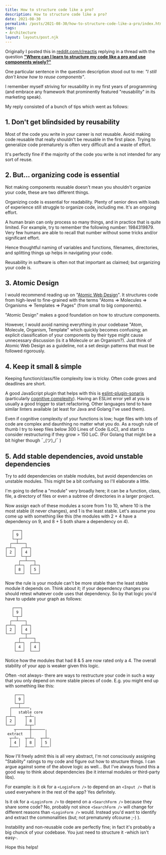 ```yaml
---
title: How to structure code like a pro?
description: How to structure code like a pro?
date: 2021-08-30
permalink: /posts/2021-08-30/how-to-structure-code-like-a-pro/index.html
tags:
- Architecture
layout: layouts/post.njk
---
```


Originally I posted this in [reddit.com/r/reactjs](https://www.reddit.com/r/reactjs) replying in a thread with the question **["Where can I learn to structure my code like a pro and use components wisely?"](https://www.reddit.com/r/reactjs/comments/pecpou/where_can_i_learn_to_structure_my_code_like_a_pro/hawrecu/?context=3)**

One particular sentence in the question description stood out to me: *"I still don't know how to reuse components"*.

I remember myself striving for reusability in my first years of programming (and embrace any framework that prominently featured "reusability" in its marketing speak).

My reply consisted of a bunch of tips which went as follows:

## 1. Don't get blindsided by reusability

Most of the code you write in your career is not reusable. Avoid making code reusable that really shouldn't be reusable in the first place. Trying to generalize code prematurely is often very difficult and a waste of effort.

It's perfectly fine if the majority of the code you write is not intended for any sort of reuse.

## 2. But... organizing code is essential

Not making components reusable doesn't mean you shouldn't organize your code, these are two different things.

Organizing code is essential for readability. Plenty of senior devs with loads of experience still struggle to organize code, including me. It's an ongoing effort.

A human brain can only process so many things, and in practice that is quite limited. For example, try to remember the following number: 1984319879. Very few humans are able to recall that number without some tricks and/or significant effort.

Hence thoughtful naming of variables and functions, filenames, directories, and splitting things up helps in navigating your code.

Reusability in software is often not that important as claimed; but organizing your code is.

## 3. Atomic Design

I would recommend reading up on "[Atomic Web Design](https://bradfrost.com/blog/post/atomic-web-design/)". It structures code from high-level to fine-grained with the terms "Atoms => Molecules => Organisms => Templates => Pages" (from small to big components).

"Atomic Design" makes a good foundation on how to structure components.

However, I would avoid naming everything in your codebase "Atom, Molecule, Organism, Template" which quickly becomes confusing; an explicit classification of your components by their type might cause unnecessary discussion (is it a Molecule or an Organism?). Just think of Atomic Web Design as a guideline, not a set design patterns that must be followed rigorously.

## 4. Keep it small & simple

Keeping function/class/file complexity low is tricky. Often code grows and deadlines are short.

A good JavaScript plugin that helps with this is [eslint-plugin-sonarjs](https://github.com/SonarSource/eslint-plugin-sonarjs) (particularly [cognitive complexity](https://github.com/SonarSource/eslint-plugin-sonarjs/blob/master/docs/rules/cognitive-complexity.md)). Having an ESLint error yell at you is usually a good trigger to start refactoring. Other languages tend to have similar linters available (at least for Java and Golang I've used them).
 
Even if cognitive complexity of your functions is low; huge files with lots of code are complex and daunthing no matter what you do. As a rough rule of thumb I try to keep files below 300 Lines of Code (LoC), and start to consider restructuring if they grow > 150 LoC. (For Golang that might be a bit higher though ¯\_(ツ)_/¯ )

## 5. Add stable dependencies, avoid unstable dependencies

Try to add dependencies on stable modules, but avoid dependencies on unstable modules. This might be a bit confusing so I'll elaborate a little.

I'm going to define a "module" very broadly here; it can be a function, class, file, a directory of files or even a subtree of directories in a larger project.

Now assign each of these modules a score from 1 to 10, where 10 is the most stable (it never changes), and 1 is the least stable. Let's assume you come up with something like this (the modules with 2 + 4 have a dependency on 9, and 8 + 5 both share a dependency on 4).

```
   ┌───┐
   │ 9 │
   └─┬─┘
  ┌──┴───┐
┌─┴─┐  ┌─┴─┐
│ 2 │  │ 4 │
└───┘  └─┬─┘
      ┌──┴───┐
    ┌─┴─┐  ┌─┴─┐
    │ 8 │  │ 5 │
    └───┘  └───┘
```

Now the rule is your module can't be more stable than the least stable module it depends on. Think about it; if your dependency changes you should retest whatever code uses that dependency. So by that logic you'd have to update your graph as follows:

```
   ┌───┐
   │ 9 │
   └─┬─┘
  ┌──┴───┐
┌─┴─┐  ┌─┴─┐
│ 2 │  │ 4 │
└───┘  └─┬─┘
      ┌──┴───┐
    ┌─┴─┐  ┌─┴─┐
    │ 4 │  │ 4 │
    └───┘  └───┘
```

Notice how the modules that had 8 & 5 are now rated only a 4. The overall stability of your app is weaker given this logic.

Often -not always- there are ways to restructure your code in such a way that you only depend on more stable pieces of code. E.g. you might end up with something like this:

```
    ┌───┐
    │ 9 │
    └─┬─┘
  ┌───┴────╷
  │   stable core
┌─┴─┐    ┬─┴─╷
│ 2 │    │ 8 │
└───┘    ┴─┬─╵
    ┬──────┼──────╷
 extract   │      │
  ┬─┴─╷  ┬─┴─╷  ┬─┴─╷
  │ 4 │  │ 8 │  │ 5 │
  ┴───╵  ┴───╵  ┴───╵
```

Now I'll freely admit this is all very abstract, I'm not consciously assigning "Stability" ratings to my code and figure out how to structure things. I can argue against some of the above logic as well... But I've always found this a good way to think about dependencies (be it internal modules or third-party libs).

For example: is it ok for a `<LoginForm />` to depend on an `<Input />` that is used everywhere in the rest of the app? Yes definitely.

Is it ok for a `<LoginForm />` to depend on a `<SearchForm />` because they share some code? No, probably not since `<SearchForm />` will change for different reasons than `<LoginForm />` would. Instead you'd want to identify and extract the commonalities (but; not prematurely ofcourse ;-) ).

Instability and non-reusable code are perfectly fine; in fact it's probably a big chunck of your codebase. You just need to structure it -which isn't easy-.

Hope this helps!
